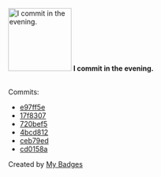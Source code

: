 <img src="https://github.com/my-badges/my-badges/blob/master/src/all-badges/time-of-commit/evening-commits.png?raw=true" alt="I commit in the evening." title="I commit in the evening." width="128">
<strong>I commit in the evening.</strong>
<br><br>

Commits:

- <a href="https://github.com/nlsschim/advent-of-code-2023/commit/e97ff5edfa102bebaf3cb82d943857f824de7237">e97ff5e</a>
- <a href="https://github.com/Nance-Lab/diff_predictor/commit/17f8307b3f7a0b48487db57c58d781b28826f86d">17f8307</a>
- <a href="https://github.com/nlsschim/advent-of-code-2023/commit/720bef5acef153f35c5cd8bfac51ff7867e33f6c">720bef5</a>
- <a href="https://github.com/nlsschim/streamlit_playground/commit/4bcd81292f2263c3b387ff4f335c6f12d8c898ff">4bcd812</a>
- <a href="https://github.com/nlsschim/streamlit_playground/commit/ceb79ed48dda890c6c03edeed72b0a1d83c91670">ceb79ed</a>
- <a href="https://github.com/nlsschim/nlsschim/commit/cd0158a1b3e54ed98d5f18831457111352d3a5d4">cd0158a</a>


Created by <a href="https://github.com/my-badges/my-badges">My Badges</a>